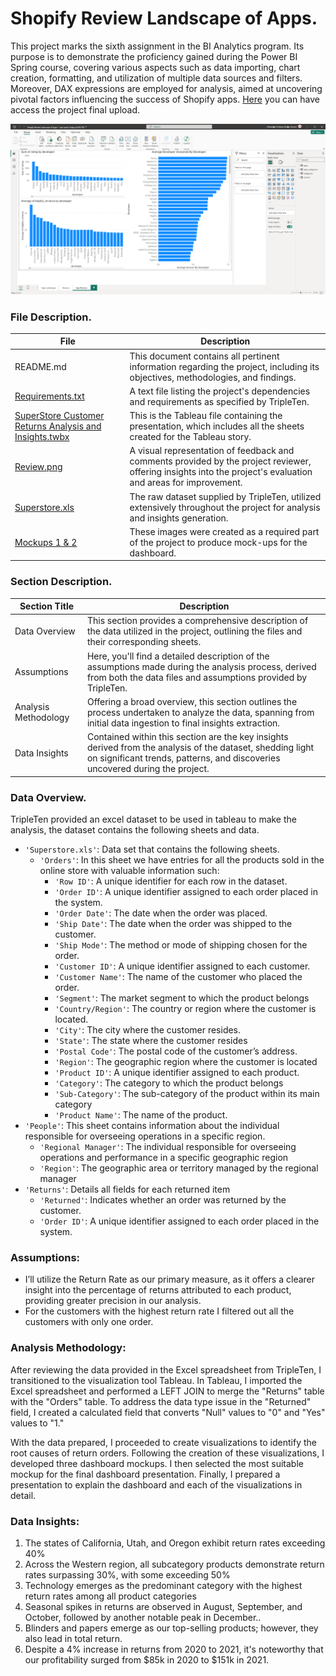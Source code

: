 # Shopify Review Landscape of Apps.

This project marks the sixth assignment in the BI Analytics program. Its purpose is to demonstrate the proficiency gained during the Power BI Spring course, 
covering various aspects such as data importing, chart creation, formatting, and utilization of multiple data sources and filters. Moreover, DAX expressions 
are employed for analysis, aimed at uncovering pivotal factors influencing the success of Shopify apps. [Here](https://drive.google.com/file/d/1Y7oewCi_wjhv61pfXwiGyb2MSGr9wzkR/view?usp=sharing) 
you can have access the project final upload.

[<img src="https://github.com/SebastianRolin/Portfolio/blob/main/Extra%20Resources/Shopify%20Review%20Landscape%20of%20Apps.png">](https://drive.google.com/file/d/1Y7oewCi_wjhv61pfXwiGyb2MSGr9wzkR/view?usp=sharing)


### File Description.

| File | Description |
| ----------- |----------- |
| README.md  | This document contains all pertinent information regarding the project, including its objectives, methodologies, and findings. |
| [Requirements.txt](https://github.com/SebastianRolin/Portfolio/blob/main/SuperStore%20Customer%20Returns%20Analysis%20and%20Insights/Requirements.txt) | A text file listing the project's dependencies and requirements as specified by TripleTen. |
| [SuperStore Customer Returns Analysis and Insights.twbx](https://github.com/SebastianRolin/Portfolio/blob/main/SuperStore%20Customer%20Returns%20Analysis%20and%20Insights/Project%206%20Customer%20Return%20Analysis.twbx) | This is the Tableau file containing the presentation, which includes all the sheets created for the Tableau story.|
| [Review.png](https://github.com/SebastianRolin/Portfolio/blob/main/SuperStore%20Customer%20Returns%20Analysis%20and%20Insights/Review.png) | A visual representation of feedback and comments provided by the project reviewer, offering insights into the project's evaluation and areas for improvement.  |
| [Superstore.xls](https://github.com/SebastianRolin/Portfolio/blob/main/SuperStore%20Customer%20Returns%20Analysis%20and%20Insights/Superstore.xls) | The raw dataset supplied by TripleTen, utilized extensively throughout the project for analysis and insights generation. |
| [Mockups 1 & 2](https://github.com/SebastianRolin/Portfolio/blob/main/SuperStore%20Customer%20Returns%20Analysis%20and%20Insights/Mockup%202.png) | These images were created as a required part of the project to produce mock-ups for the dashboard. |

### Section Description.

| Section Title | Description |
| ----------- |----------- |
| Data Overview | This section provides a comprehensive description of the data utilized in the project, outlining the files and their corresponding sheets. |
| Assumptions | Here, you'll find a detailed description of the assumptions made during the analysis process, derived from both the data files and assumptions provided by TripleTen. |
| Analysis Methodology | Offering a broad overview, this section outlines the process undertaken to analyze the data, spanning from initial data ingestion to final insights extraction. |
| Data Insights | Contained within this section are the key insights derived from the analysis of the dataset, shedding light on significant trends, patterns, and discoveries uncovered during the project. |

### Data Overview.
TripleTen provided an excel dataset to be used in tableau to make the analysis, the dataset contains the following sheets and data.

- `'Superstore.xls'`: Data set that contains the following sheets.
  - `'Orders'`: In this sheet we have entries for all the products sold in the online store with valuable information such:
    - `'Row ID'`: A unique identifier for each row in the dataset.
    - `'Order ID'`: A unique identifier assigned to each order placed in the system.
    - `'Order Date'`: The date when the order was placed.
    - `'Ship Date'`: The date when the order was shipped to the customer.
    - `'Ship Mode'`: The method or mode of shipping chosen for the order.
    - `'Customer ID'`: A unique identifier assigned to each customer.
    - `'Customer Name'`: The name of the customer who placed the order.
    - `'Segment'`: The market segment to which the product belongs
    - `'Country/Region'`: The country or region where the customer is located.
    - `'City'`: The city where the customer resides.
    - `'State'`: The state where the customer resides
    - `'Postal Code'`: The postal code of the customer’s address.
    - `'Region'`: The geographic region where the customer is located 
    - `'Product ID'`: A unique identifier assigned to each product.
    - `'Category'`: The category to which the product belongs
    - `'Sub-Category'`: The sub-category of the product within its main category
    - `'Product Name'`: The name of the product.
- `'People'`: This sheet contains information about the individual responsible for overseeing operations in a specific region.
    - `'Regional Manager'`: The individual responsible for overseeing operations and performance in a specific geographic region
    - `'Region'`: The geographic area or territory managed by the regional manager
- `'Returns'`: Details all fields for each returned item
    - `'Returned'`: Indicates whether an order was returned by the customer.
    - `'Order ID'`: A unique identifier assigned to each order placed in the system.



### Assumptions:
- I’ll utilize the Return Rate as our primary measure, as it offers a clearer insight into the percentage of returns attributed to each product,
providing greater precision in our analysis.
- For the customers with the highest return rate I filtered out all the customers with only one order.


### Analysis Methodology:
After reviewing the data provided in the Excel spreadsheet from TripleTen, I transitioned to the visualization tool Tableau. In Tableau, I imported the 
Excel spreadsheet and performed a LEFT JOIN to merge the "Returns" table with the "Orders" table. To address the data type issue in the "Returned" field, I 
created a calculated field that converts "Null" values to "0" and "Yes" values to "1." 

With the data prepared, I proceeded to create visualizations to identify the root causes of return orders. Following the creation of these visualizations, 
I developed three dashboard mockups. I then selected the most suitable mockup for the final dashboard presentation. Finally, I prepared a presentation to 
explain the dashboard and each of the visualizations in detail.
 

### Data Insights:
1. The states of California, Utah, and Oregon exhibit return rates exceeding 40%
2. Across the Western region, all subcategory products demonstrate return rates surpassing 30%, with some exceeding 50%
3. Technology emerges as the predominant category with the highest return rates among all product categories
4. Seasonal spikes in returns are observed in August, September, and October, followed by another notable peak in December..
5. Blinders and papers emerge as our top-selling products; however, they also lead in total return.
6. Despite a 4% increase in returns from 2020 to 2021, it's noteworthy that our profitability surged from $85k in 2020 to $151k in 2021.
